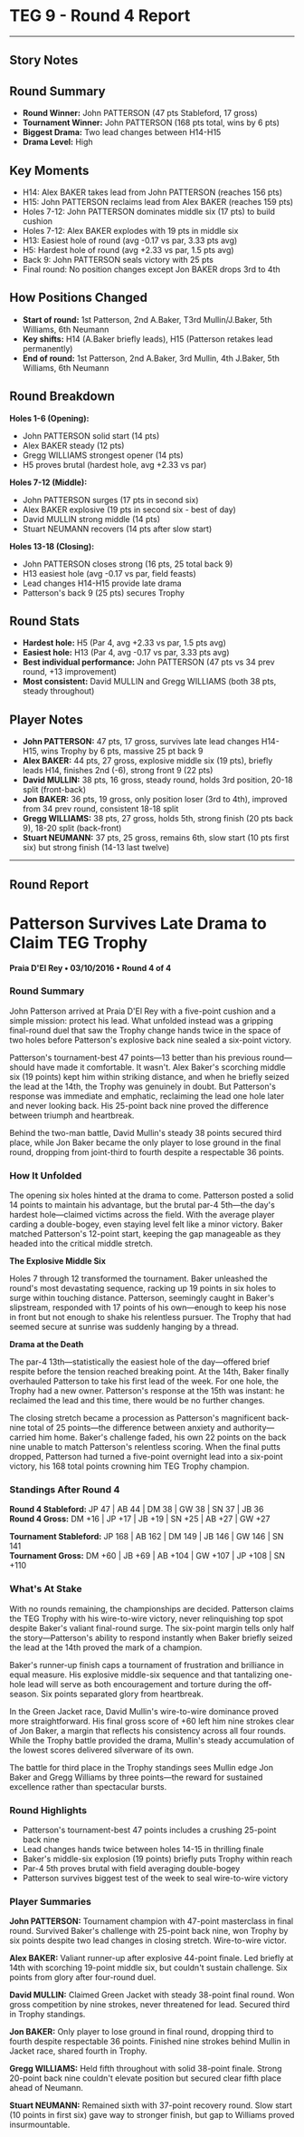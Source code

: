 # TEG 9 - Round 4 Report

---

## Story Notes

## Round Summary
- **Round Winner:** John PATTERSON (47 pts Stableford, 17 gross)
- **Tournament Winner:** John PATTERSON (168 pts total, wins by 6 pts)
- **Biggest Drama:** Two lead changes between H14-H15
- **Drama Level:** High

## Key Moments
- H14: Alex BAKER takes lead from John PATTERSON (reaches 156 pts)
- H15: John PATTERSON reclaims lead from Alex BAKER (reaches 159 pts)
- Holes 7-12: John PATTERSON dominates middle six (17 pts) to build cushion
- Holes 7-12: Alex BAKER explodes with 19 pts in middle six
- H13: Easiest hole of round (avg -0.17 vs par, 3.33 pts avg)
- H5: Hardest hole of round (avg +2.33 vs par, 1.5 pts avg)
- Back 9: John PATTERSON seals victory with 25 pts
- Final round: No position changes except Jon BAKER drops 3rd to 4th

## How Positions Changed
- **Start of round:** 1st Patterson, 2nd A.Baker, T3rd Mullin/J.Baker, 5th Williams, 6th Neumann
- **Key shifts:** H14 (A.Baker briefly leads), H15 (Patterson retakes lead permanently)
- **End of round:** 1st Patterson, 2nd A.Baker, 3rd Mullin, 4th J.Baker, 5th Williams, 6th Neumann

## Round Breakdown
**Holes 1-6 (Opening):**
- John PATTERSON solid start (14 pts)
- Alex BAKER steady (12 pts)
- Gregg WILLIAMS strongest opener (14 pts)
- H5 proves brutal (hardest hole, avg +2.33 vs par)

**Holes 7-12 (Middle):**
- John PATTERSON surges (17 pts in second six)
- Alex BAKER explosive (19 pts in second six - best of day)
- David MULLIN strong middle (14 pts)
- Stuart NEUMANN recovers (14 pts after slow start)

**Holes 13-18 (Closing):**
- John PATTERSON closes strong (16 pts, 25 total back 9)
- H13 easiest hole (avg -0.17 vs par, field feasts)
- Lead changes H14-H15 provide late drama
- Patterson's back 9 (25 pts) secures Trophy

## Round Stats
- **Hardest hole:** H5 (Par 4, avg +2.33 vs par, 1.5 pts avg)
- **Easiest hole:** H13 (Par 4, avg -0.17 vs par, 3.33 pts avg)
- **Best individual performance:** John PATTERSON (47 pts vs 34 prev round, +13 improvement)
- **Most consistent:** David MULLIN and Gregg WILLIAMS (both 38 pts, steady throughout)

## Player Notes
- **John PATTERSON:** 47 pts, 17 gross, survives late lead changes H14-H15, wins Trophy by 6 pts, massive 25 pt back 9
- **Alex BAKER:** 44 pts, 27 gross, explosive middle six (19 pts), briefly leads H14, finishes 2nd (-6), strong front 9 (22 pts)
- **David MULLIN:** 38 pts, 16 gross, steady round, holds 3rd position, 20-18 split (front-back)
- **Jon BAKER:** 36 pts, 19 gross, only position loser (3rd to 4th), improved from 34 prev round, consistent 18-18 split
- **Gregg WILLIAMS:** 38 pts, 27 gross, holds 5th, strong finish (20 pts back 9), 18-20 split (back-front)
- **Stuart NEUMANN:** 37 pts, 25 gross, remains 6th, slow start (10 pts first six) but strong finish (14-13 last twelve)

---

## Round Report

# Patterson Survives Late Drama to Claim TEG Trophy
**Praia D'El Rey • 03/10/2016 • Round 4 of 4**

### Round Summary

John Patterson arrived at Praia D'El Rey with a five-point cushion and a simple mission: protect his lead. What unfolded instead was a gripping final-round duel that saw the Trophy change hands twice in the space of two holes before Patterson's explosive back nine sealed a six-point victory.

Patterson's tournament-best 47 points—13 better than his previous round—should have made it comfortable. It wasn't. Alex Baker's scorching middle six (19 points) kept him within striking distance, and when he briefly seized the lead at the 14th, the Trophy was genuinely in doubt. But Patterson's response was immediate and emphatic, reclaiming the lead one hole later and never looking back. His 25-point back nine proved the difference between triumph and heartbreak.

Behind the two-man battle, David Mullin's steady 38 points secured third place, while Jon Baker became the only player to lose ground in the final round, dropping from joint-third to fourth despite a respectable 36 points.

### How It Unfolded

The opening six holes hinted at the drama to come. Patterson posted a solid 14 points to maintain his advantage, but the brutal par-4 5th—the day's hardest hole—claimed victims across the field. With the average player carding a double-bogey, even staying level felt like a minor victory. Baker matched Patterson's 12-point start, keeping the gap manageable as they headed into the critical middle stretch.

**The Explosive Middle Six**

Holes 7 through 12 transformed the tournament. Baker unleashed the round's most devastating sequence, racking up 19 points in six holes to surge within touching distance. Patterson, seemingly caught in Baker's slipstream, responded with 17 points of his own—enough to keep his nose in front but not enough to shake his relentless pursuer. The Trophy that had seemed secure at sunrise was suddenly hanging by a thread.

**Drama at the Death**

The par-4 13th—statistically the easiest hole of the day—offered brief respite before the tension reached breaking point. At the 14th, Baker finally overhauled Patterson to take his first lead of the week. For one hole, the Trophy had a new owner. Patterson's response at the 15th was instant: he reclaimed the lead and this time, there would be no further changes.

The closing stretch became a procession as Patterson's magnificent back-nine total of 25 points—the difference between anxiety and authority—carried him home. Baker's challenge faded, his own 22 points on the back nine unable to match Patterson's relentless scoring. When the final putts dropped, Patterson had turned a five-point overnight lead into a six-point victory, his 168 total points crowning him TEG Trophy champion.

### Standings After Round 4

**Round 4 Stableford:** JP 47 | AB 44 | DM 38 | GW 38 | SN 37 | JB 36  
**Round 4 Gross:** DM +16 | JP +17 | JB +19 | SN +25 | AB +27 | GW +27

**Tournament Stableford:** JP 168 | AB 162 | DM 149 | JB 146 | GW 146 | SN 141  
**Tournament Gross:** DM +60 | JB +69 | AB +104 | GW +107 | JP +108 | SN +110

### What's At Stake

With no rounds remaining, the championships are decided. Patterson claims the TEG Trophy with his wire-to-wire victory, never relinquishing top spot despite Baker's valiant final-round surge. The six-point margin tells only half the story—Patterson's ability to respond instantly when Baker briefly seized the lead at the 14th proved the mark of a champion.

Baker's runner-up finish caps a tournament of frustration and brilliance in equal measure. His explosive middle-six sequence and that tantalizing one-hole lead will serve as both encouragement and torture during the off-season. Six points separated glory from heartbreak.

In the Green Jacket race, David Mullin's wire-to-wire dominance proved more straightforward. His final gross score of +60 left him nine strokes clear of Jon Baker, a margin that reflects his consistency across all four rounds. While the Trophy battle provided the drama, Mullin's steady accumulation of the lowest scores delivered silverware of its own.

The battle for third place in the Trophy standings sees Mullin edge Jon Baker and Gregg Williams by three points—the reward for sustained excellence rather than spectacular bursts.

### Round Highlights
- Patterson's tournament-best 47 points includes a crushing 25-point back nine
- Lead changes hands twice between holes 14-15 in thrilling finale
- Baker's middle-six explosion (19 points) briefly puts Trophy within reach
- Par-4 5th proves brutal with field averaging double-bogey
- Patterson survives biggest test of the week to seal wire-to-wire victory

### Player Summaries

**John PATTERSON:** Tournament champion with 47-point masterclass in final round. Survived Baker's challenge with 25-point back nine, won Trophy by six points despite two lead changes in closing stretch. Wire-to-wire victor.

**Alex BAKER:** Valiant runner-up after explosive 44-point finale. Led briefly at 14th with scorching 19-point middle six, but couldn't sustain challenge. Six points from glory after four-round duel.

**David MULLIN:** Claimed Green Jacket with steady 38-point final round. Won gross competition by nine strokes, never threatened for lead. Secured third in Trophy standings.

**Jon BAKER:** Only player to lose ground in final round, dropping third to fourth despite respectable 36 points. Finished nine strokes behind Mullin in Jacket race, shared fourth in Trophy.

**Gregg WILLIAMS:** Held fifth throughout with solid 38-point finale. Strong 20-point back nine couldn't elevate position but secured clear fifth place ahead of Neumann.

**Stuart NEUMANN:** Remained sixth with 37-point recovery round. Slow start (10 points in first six) gave way to stronger finish, but gap to Williams proved insurmountable.


